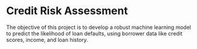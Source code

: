# Credit Risk Assessment

The objective of this project is to develop a robust machine learning model to predict the likelihood of loan defaults, using borrower data like credit scores, income, and loan history.
